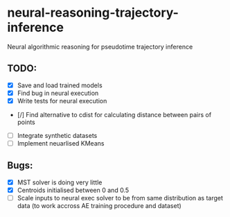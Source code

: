 # neural-reasoning-trajectory-inference
Neural algorithmic reasoning for pseudotime trajectory inference

TODO:
----
- [X] Save and load trained models
- [X] Find bug in neural execution
- [X] Write tests for neural execution
- [/] Find alternative to cdist for calculating distance between pairs of points
- [ ] Integrate synthetic datasets
- [ ] Implement neuarlised KMeans 

Bugs:
-----
- [X] MST solver is doing very little
- [X] Centroids initialised between 0 and 0.5
- [ ] Scale inputs to neural exec solver to be from same distribution as target data (to work accross AE training procedure and dataset)